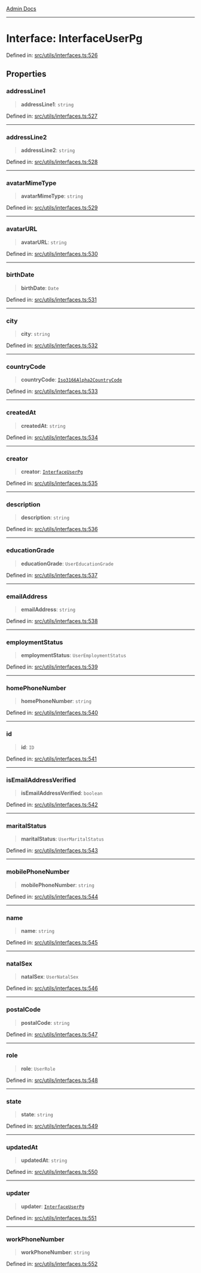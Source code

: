 [Admin Docs](/)

***

# Interface: InterfaceUserPg

Defined in: [src/utils/interfaces.ts:526](https://github.com/PalisadoesFoundation/talawa-admin/blob/main/src/utils/interfaces.ts#L526)

## Properties

### addressLine1

> **addressLine1**: `string`

Defined in: [src/utils/interfaces.ts:527](https://github.com/PalisadoesFoundation/talawa-admin/blob/main/src/utils/interfaces.ts#L527)

***

### addressLine2

> **addressLine2**: `string`

Defined in: [src/utils/interfaces.ts:528](https://github.com/PalisadoesFoundation/talawa-admin/blob/main/src/utils/interfaces.ts#L528)

***

### avatarMimeType

> **avatarMimeType**: `string`

Defined in: [src/utils/interfaces.ts:529](https://github.com/PalisadoesFoundation/talawa-admin/blob/main/src/utils/interfaces.ts#L529)

***

### avatarURL

> **avatarURL**: `string`

Defined in: [src/utils/interfaces.ts:530](https://github.com/PalisadoesFoundation/talawa-admin/blob/main/src/utils/interfaces.ts#L530)

***

### birthDate

> **birthDate**: `Date`

Defined in: [src/utils/interfaces.ts:531](https://github.com/PalisadoesFoundation/talawa-admin/blob/main/src/utils/interfaces.ts#L531)

***

### city

> **city**: `string`

Defined in: [src/utils/interfaces.ts:532](https://github.com/PalisadoesFoundation/talawa-admin/blob/main/src/utils/interfaces.ts#L532)

***

### countryCode

> **countryCode**: [`Iso3166Alpha2CountryCode`](../enumerations/Iso3166Alpha2CountryCode.md)

Defined in: [src/utils/interfaces.ts:533](https://github.com/PalisadoesFoundation/talawa-admin/blob/main/src/utils/interfaces.ts#L533)

***

### createdAt

> **createdAt**: `string`

Defined in: [src/utils/interfaces.ts:534](https://github.com/PalisadoesFoundation/talawa-admin/blob/main/src/utils/interfaces.ts#L534)

***

### creator

> **creator**: [`InterfaceUserPg`](InterfaceUserPg.md)

Defined in: [src/utils/interfaces.ts:535](https://github.com/PalisadoesFoundation/talawa-admin/blob/main/src/utils/interfaces.ts#L535)

***

### description

> **description**: `string`

Defined in: [src/utils/interfaces.ts:536](https://github.com/PalisadoesFoundation/talawa-admin/blob/main/src/utils/interfaces.ts#L536)

***

### educationGrade

> **educationGrade**: `UserEducationGrade`

Defined in: [src/utils/interfaces.ts:537](https://github.com/PalisadoesFoundation/talawa-admin/blob/main/src/utils/interfaces.ts#L537)

***

### emailAddress

> **emailAddress**: `string`

Defined in: [src/utils/interfaces.ts:538](https://github.com/PalisadoesFoundation/talawa-admin/blob/main/src/utils/interfaces.ts#L538)

***

### employmentStatus

> **employmentStatus**: `UserEmploymentStatus`

Defined in: [src/utils/interfaces.ts:539](https://github.com/PalisadoesFoundation/talawa-admin/blob/main/src/utils/interfaces.ts#L539)

***

### homePhoneNumber

> **homePhoneNumber**: `string`

Defined in: [src/utils/interfaces.ts:540](https://github.com/PalisadoesFoundation/talawa-admin/blob/main/src/utils/interfaces.ts#L540)

***

### id

> **id**: `ID`

Defined in: [src/utils/interfaces.ts:541](https://github.com/PalisadoesFoundation/talawa-admin/blob/main/src/utils/interfaces.ts#L541)

***

### isEmailAddressVerified

> **isEmailAddressVerified**: `boolean`

Defined in: [src/utils/interfaces.ts:542](https://github.com/PalisadoesFoundation/talawa-admin/blob/main/src/utils/interfaces.ts#L542)

***

### maritalStatus

> **maritalStatus**: `UserMaritalStatus`

Defined in: [src/utils/interfaces.ts:543](https://github.com/PalisadoesFoundation/talawa-admin/blob/main/src/utils/interfaces.ts#L543)

***

### mobilePhoneNumber

> **mobilePhoneNumber**: `string`

Defined in: [src/utils/interfaces.ts:544](https://github.com/PalisadoesFoundation/talawa-admin/blob/main/src/utils/interfaces.ts#L544)

***

### name

> **name**: `string`

Defined in: [src/utils/interfaces.ts:545](https://github.com/PalisadoesFoundation/talawa-admin/blob/main/src/utils/interfaces.ts#L545)

***

### natalSex

> **natalSex**: `UserNatalSex`

Defined in: [src/utils/interfaces.ts:546](https://github.com/PalisadoesFoundation/talawa-admin/blob/main/src/utils/interfaces.ts#L546)

***

### postalCode

> **postalCode**: `string`

Defined in: [src/utils/interfaces.ts:547](https://github.com/PalisadoesFoundation/talawa-admin/blob/main/src/utils/interfaces.ts#L547)

***

### role

> **role**: `UserRole`

Defined in: [src/utils/interfaces.ts:548](https://github.com/PalisadoesFoundation/talawa-admin/blob/main/src/utils/interfaces.ts#L548)

***

### state

> **state**: `string`

Defined in: [src/utils/interfaces.ts:549](https://github.com/PalisadoesFoundation/talawa-admin/blob/main/src/utils/interfaces.ts#L549)

***

### updatedAt

> **updatedAt**: `string`

Defined in: [src/utils/interfaces.ts:550](https://github.com/PalisadoesFoundation/talawa-admin/blob/main/src/utils/interfaces.ts#L550)

***

### updater

> **updater**: [`InterfaceUserPg`](InterfaceUserPg.md)

Defined in: [src/utils/interfaces.ts:551](https://github.com/PalisadoesFoundation/talawa-admin/blob/main/src/utils/interfaces.ts#L551)

***

### workPhoneNumber

> **workPhoneNumber**: `string`

Defined in: [src/utils/interfaces.ts:552](https://github.com/PalisadoesFoundation/talawa-admin/blob/main/src/utils/interfaces.ts#L552)
